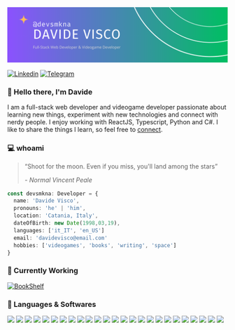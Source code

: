 <img src="./devsmkna-banner.png" />

[![Linkedin](https://img.shields.io/badge/linkedin-8B53FE?style=for-the-badge&logo=linkedin&logoColor=F7F7F7&link=https://www.linkedin.com/in/viscod/)](https://www.linkedin.com/in/viscod/)
[![Telegram](https://img.shields.io/badge/telegram-7167E1?style=for-the-badge&logo=telegram&logoColor=F7F7F7&link=https://t.me/deusmakina)](https://t.me/deusmakina)
<!-- [![NPM](https://img.shields.io/badge/-587BC5?style=for-the-badge&logo=npm&logoColor=F7F7F7&link=https://t.me/deusmakina)](https://t.me/deusmakina) -->

### 👋 Hello there, I'm Davide

I am a full-stack web developer and videogame developer passionate about learning new things, experiment with new technologies and connect with nerdy people. I enjoy working with ReactJS, Typescript, Python and C#. I like to share the things I learn, so feel free to <a href="mailto:davidevisco@email.com?subject=Nice%20to%20meet%20you%20|%20devsmkna%20Github%20README">connect</a>.

### 💻 whoami

> “Shoot for the moon. Even if you miss, you'll land among the stars”
> 
> <cite>- Normal Vincent Peale</cite>

```typescript
const devsmkna: Developer = {
  name: 'Davide Visco',
  pronouns: 'he' | 'him',
  location: 'Catania, Italy',
  dateOfBirth: new Date(1998,03,19),
  languages: ['it_IT', 'en_US']
  email: 'davidevisco@email.com'
  hobbies: ['videogames', 'books', 'writing', 'space']
}
```

### 🌱 Currently Working

[![BookShelf](https://github-readme-stats.vercel.app/api/pin/?username=devsmkna&repo=bookshelf&theme=swift)](https://github.com/devsmkna/bookshelf)

### 💬 Languages & Softwares
<img src="https://img.shields.io/badge/javascript-F7F7F7?style=for-the-badge&logo=javascript&logoColor=8B53FE">
<img src="https://img.shields.io/badge/html-F7F7F7?style=for-the-badge&logo=html5&logoColor=8B53FE">
<img src="https://img.shields.io/badge/css-F7F7F7?style=for-the-badge&logo=css3&logoColor=8B53FE">
<img src="https://img.shields.io/badge/sass-F7F7F7?style=for-the-badge&logo=sass&logoColor=8B53FE">
<img src="https://img.shields.io/badge/bootstrap-F7F7F7?style=for-the-badge&logo=bootstrap&logoColor=8B53FE">
<img src="https://img.shields.io/badge/tailwind-F7F7F7?style=for-the-badge&logo=tailwindcss&logoColor=8B53FE">
<img src="https://img.shields.io/badge/reactjs-F7F7F7?style=for-the-badge&logo=react&logoColor=8B53FE">
<img src="https://img.shields.io/badge/nextjs-F7F7F7?style=for-the-badge&logo=nextdotjs&logoColor=8B53FE">
<img src="https://img.shields.io/badge/vuejs-F7F7F7?style=for-the-badge&logo=vuedotjs&logoColor=8B53FE">
<img src="https://img.shields.io/badge/typescript-F7F7F7?style=for-the-badge&logo=typescript&logoColor=8B53FE">
<img src="https://img.shields.io/badge/nodejs-F7F7F7?style=for-the-badge&logo=nodedotjs&logoColor=8B53FE">
<img src="https://img.shields.io/badge/php-F7F7F7?style=for-the-badge&logo=php&logoColor=8B53FE">
<img src="https://img.shields.io/badge/mongodb-F7F7F7?style=for-the-badge&logo=mongodb&logoColor=8B53FE">
<img src="https://img.shields.io/badge/mysql-F7F7F7?style=for-the-badge&logo=mysql&logoColor=8B53FE">
<img src="https://img.shields.io/badge/c-F7F7F7?style=for-the-badge&logo=c&logoColor=8B53FE">
<img src="https://img.shields.io/badge/c++-F7F7F7?style=for-the-badge&logo=cplusplus&logoColor=8B53FE">
<img src="https://img.shields.io/badge/c%23-F7F7F7?style=for-the-badge&logo=csharp&logoColor=8B53FE">
<img src="https://img.shields.io/badge/java-F7F7F7?style=for-the-badge&logo=oracle&logoColor=8B53FE">
<img src="https://img.shields.io/badge/python-F7F7F7?style=for-the-badge&logo=python&logoColor=8B53FE">
<img src="https://img.shields.io/badge/dart-F7F7F7?style=for-the-badge&logo=dart&logoColor=8B53FE">
<img src="https://img.shields.io/badge/blender-F7F7F7?style=for-the-badge&logo=blender&logoColor=8B53FE">
<img src="https://img.shields.io/badge/unity-F7F7F7?style=for-the-badge&logo=unity&logoColor=8B53FE">
<img src="https://img.shields.io/badge/figma-F7F7F7?style=for-the-badge&logo=figma&logoColor=8B53FE">
<img src="https://img.shields.io/badge/gimp-F7F7F7?style=for-the-badge&logo=gimp&logoColor=8B53FE">
<img src="https://img.shields.io/badge/slack-F7F7F7?style=for-the-badge&logo=slack&logoColor=8B53FE">
<!--
**devsmkna/devsmkna** is a ✨ _special_ ✨ repository because its `README.md` (this file) appears on your GitHub profile.

Here are some ideas to get you started:

- 🔭 I’m currently working on ...
- 🌱 I’m currently learning ...
- 👯 I’m looking to collaborate on ...
- 🤔 I’m looking for help with ...
- 💬 Ask me about ...
- 📫 How to reach me: ...
- 😄 Pronouns: ...
- ⚡ Fun fact: ...
-->
